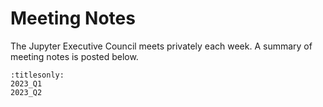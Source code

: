 # Meeting Notes

The Jupyter Executive Council meets privately each week. A summary of meeting notes is posted below.

```{toctree}
:titlesonly:
2023_Q1
2023_Q2
```
